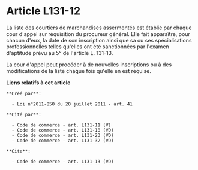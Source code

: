 # Article L131-12

La liste des courtiers de marchandises assermentés est établie par chaque cour d'appel sur réquisition du procureur général.
Elle fait apparaître, pour chacun d'eux, la date de son inscription ainsi que sa ou ses spécialisations professionnelles
telles qu'elles ont été sanctionnées par l'examen d'aptitude prévu au 5° de l'article L. 131-13. 

La cour d'appel peut procéder à de nouvelles inscriptions ou à des modifications de la liste chaque fois qu'elle en est
requise.

**Liens relatifs à cet article**

	**Créé par**:

	  - Loi n°2011-850 du 20 juillet 2011 - art. 41

	**Cité par**:

	  - Code de commerce - art. L131-11 (V)
	  - Code de commerce - art. L131-18 (VD)
	  - Code de commerce - art. L131-23 (VD)
	  - Code de commerce - art. L131-32 (VD)

	**Cite**:

	  - Code de commerce - art. L131-13 (VD)
